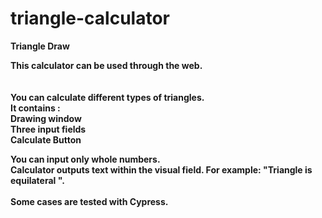 # triangle-calculator
<b>Triangle Draw<b>

This calculator can be used through the web. <br>
<br><br>
You can calculate different types of triangles. <br>
It contains : <br>
Drawing window <br>
Three input fields <br>
Calculate Button <br>

You can input only whole numbers. <br>
Calculator outputs text within the visual field. For example: "Triangle is equilateral ".
 <br><br>
Some cases are tested with Cypress.
